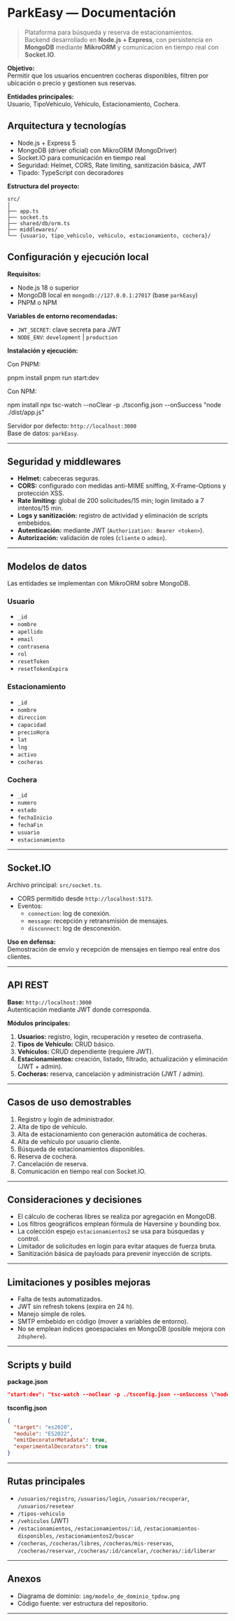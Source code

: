 # ParkEasy — Documentación 

> Plataforma para búsqueda y reserva de estacionamientos.  
> Backend desarrollado en **Node.js + Express**, con persistencia en **MongoDB** mediante **MikroORM** y comunicacion en tiempo real con **Socket.IO**.


**Objetivo:**  
Permitir que los usuarios encuentren cocheras disponibles, filtren por ubicación o precio y gestionen sus reservas.



**Entidades principales:**  
Usuario, TipoVehiculo, Vehiculo, Estacionamiento, Cochera.


## Arquitectura y tecnologías

- Node.js + Express 5  
- MongoDB (driver oficial) con MikroORM (MongoDriver)  
- Socket.IO para comunicación en tiempo real  
- Seguridad: Helmet, CORS, Rate limiting, sanitización básica, JWT  
- Tipado: TypeScript con decoradores

**Estructura del proyecto:**
```
src/
│
├── app.ts
├── socket.ts
├── shared/db/orm.ts
├── middlewares/
└── {usuario, tipo_vehiculo, vehiculo, estacionamiento, cochera}/
```


## Configuración y ejecución local

**Requisitos:**
- Node.js 18 o superior  
- MongoDB local en `mongodb://127.0.0.1:27017` (base `parkEasy`)  
- PNPM o NPM

**Variables de entorno recomendadas:**
- `JWT_SECRET`: clave secreta para JWT  
- `NODE_ENV`: `development` | `production`

**Instalación y ejecución:**

Con PNPM:

pnpm install
pnpm run start:dev


Con NPM:

npm install
npx tsc-watch --noClear -p ./tsconfig.json --onSuccess "node ./dist/app.js"


Servidor por defecto: `http://localhost:3000`  
Base de datos: `parkEasy`.

---

## Seguridad y middlewares

- **Helmet:** cabeceras seguras.  
- **CORS:** configurado con medidas anti-MIME sniffing, X-Frame-Options y protección XSS.  
- **Rate limiting:** global de 200 solicitudes/15 min; login limitado a 7 intentos/15 min.  
- **Logs y sanitización:** registro de actividad y eliminación de scripts embebidos.  
- **Autenticación:** mediante JWT (`Authorization: Bearer <token>`).  
- **Autorización:** validación de roles (`cliente` o `admin`).

---

## Modelos de datos

Las entidades se implementan con MikroORM sobre MongoDB.

### Usuario
- `_id`
- `nombre`
- `apellido`
- `email`
- `contrasena`
- `rol`
- `resetToken`
- `resetTokenExpira`

### Estacionamiento
- `_id`
- `nombre`
- `direccion`
- `capacidad`
- `precioHora`
- `lat`
- `lng`
- `activo`
- `cocheras`

### Cochera
- `_id`
- `numero`
- `estado`
- `fechaInicio`
- `fechaFin`
- `usuario`
- `estacionamiento`

---

## Socket.IO

Archivo principal: `src/socket.ts`.

- CORS permitido desde `http://localhost:5173`.  
- Eventos:
  - `connection`: log de conexión.
  - `message`: recepción y retransmisión de mensajes.
  - `disconnect`: log de desconexión.

**Uso en defensa:**  
Demostración de envío y recepción de mensajes en tiempo real entre dos clientes.

---

## API REST

**Base:** `http://localhost:3000`  
Autenticación mediante JWT donde corresponda.

**Módulos principales:**
1. **Usuarios:** registro, login, recuperación y reseteo de contraseña.  
2. **Tipos de Vehículo:** CRUD básico.  
3. **Vehículos:** CRUD dependiente (requiere JWT).  
4. **Estacionamientos:** creación, listado, filtrado, actualización y eliminación (JWT + admin).  
5. **Cocheras:** reserva, cancelación y administración (JWT / admin).

---

## Casos de uso demostrables

1. Registro y login de administrador.  
2. Alta de tipo de vehículo.  
3. Alta de estacionamiento con generación automática de cocheras.  
4. Alta de vehículo por usuario cliente.  
5. Búsqueda de estacionamientos disponibles.  
6. Reserva de cochera.  
7. Cancelación de reserva.  
8. Comunicación en tiempo real con Socket.IO.

---

## Consideraciones y decisiones

- El cálculo de cocheras libres se realiza por agregación en MongoDB.  
- Los filtros geográficos emplean fórmula de Haversine y bounding box.  
- La colección espejo `estacionamientos2` se usa para búsquedas y control.  
- Limitador de solicitudes en login para evitar ataques de fuerza bruta.  
- Sanitización básica de payloads para prevenir inyección de scripts.

---

## Limitaciones y posibles mejoras

- Falta de tests automatizados.  
- JWT sin refresh tokens (expira en 24 h).  
- Manejo simple de roles.  
- SMTP embebido en código (mover a variables de entorno).  
- No se emplean índices geoespaciales en MongoDB (posible mejora con `2dsphere`).

---

## Scripts y build

**package.json**
```json
"start:dev": "tsc-watch --noClear -p ./tsconfig.json --onSuccess \"node ./dist/app.js\""
```

**tsconfig.json**
```json
{
  "target": "es2020",
  "module": "ES2022",
  "emitDecoratorMetadata": true,
  "experimentalDecorators": true
}
```

---

## Rutas principales

- `/usuarios/registro`, `/usuarios/login`, `/usuarios/recuperar`, `/usuarios/resetear`  
- `/tipos-vehiculo`  
- `/vehiculos` (JWT)  
- `/estacionamientos`, `/estacionamientos/:id`, `/estacionamientos-disponibles`, `/estacionamientos2/buscar`  
- `/cocheras`, `/cocheras/libres`, `/cocheras/mis-reservas`, `/cocheras/reservar`, `/cocheras/:id/cancelar`, `/cocheras/:id/liberar`

---

## Anexos

- Diagrama de dominio: `img/modelo_de_dominio_tpdsw.png`  
- Código fuente: ver estructura del repositorio.

---